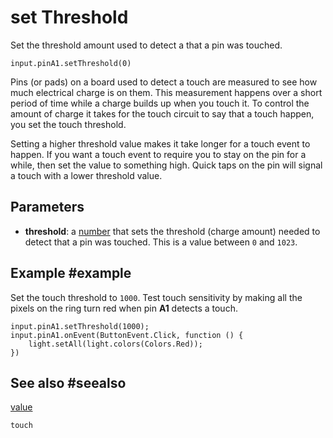 # set Threshold

Set the threshold amount used to detect a that a pin was touched.

```sig
input.pinA1.setThreshold(0)
```
Pins (or pads) on a board used to detect a touch are measured to see how much electrical charge is on them. This measurement happens over a short period of time while a charge builds up when you touch it. To control the amount of charge it takes for the touch circuit to say that a touch happen, you set the touch threshold.

Setting a higher threshold value makes it take longer for a touch event to happen. If you want a touch event to require you to stay on the pin for a while, then set the value to something high. Quick taps on the pin will signal a touch with a lower threshold value.

## Parameters

* **threshold**: a [number](/types/number) that sets the threshold (charge amount) needed to detect that a pin was touched. This is a value between `0` and `1023`.

## Example #example

Set the touch threshold to `1000`. Test touch sensitivity by making all the pixels on the ring turn red when pin **A1** detects a touch.

```blocks
input.pinA1.setThreshold(1000);
input.pinA1.onEvent(ButtonEvent.Click, function () {
    light.setAll(light.colors(Colors.Red));
})
```

## See also #seealso

[value](/reference/input/touch/value)

```package
touch
```
